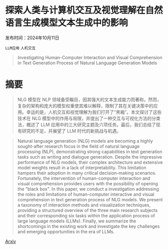 # 探索人类与计算机交互及视觉理解在自然语言生成模型文本生成中的影响

发布时间：2024年10月11日

`LLM应用` `人机交互`

> Investigating Human-Computer Interaction and Visual Comprehension in Text Generation Process of Natural Language Generation Models

# 摘要

> NLG 模型在 NLP 领域备受瞩目，因其强大的文本生成能力而著称。然而，复杂的架构和庞大的模型权重使其难以解释，限制了其在关键决策中的应用。幸运的是，人机交互和视觉理解为我们打开了“黑箱”。本文探讨了这些技术在 NLG 模型中的作用与局限，并提出了一种交互与可视化方法的分类法，概述了 LLM 应用中的三大研究主题及六项任务。最后，我们总结了现有研究的不足，并展望了 LLM 时代的新挑战与机遇。

> Natural language generation (NLG) models are becoming a highly sought-after research focus in the field of natural language processing (NLP), demonstrating strong capabilities in text generation tasks such as writing and dialogue generation. Despite the impressive performance of NLG models, their complex architecture and extensive model weights result in a lack of interpretability. This limitation hampers their adoption in many critical decision-making scenarios. Fortunately, the intervention of human-computer interaction and visual comprehension provides users with the possibility of opening the "black box". In this paper, we conduct a investigation addressing the roles and limitations of human-computer interactive and visual comprehension in text generation process of NLG models. We present a taxonomy of interaction methods and visualization techniques, providing a structured overview of the three main research subjects and their corresponding six tasks within the application process of large language models (LLMs). Finally, we summarize the shortcomings in the existing work and investigate the key challenges and emerging opportunities in the era of LLMs.

[Arxiv](https://arxiv.org/abs/2410.08723)